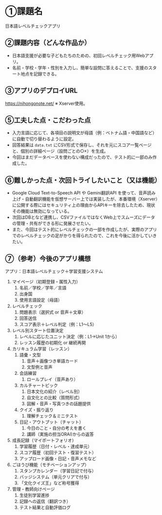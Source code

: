 # ①課題名
日本語レベルチェックアプリ

## ②課題内容（どんな作品か）
- 日本語支援が必要な子どもたちのための、初回レベルチェック用Webアプリ。
- 名前・学校・学年・性別を入力し、簡単な設問に答えることで、支援のスタート地点を記録できる。

## ③アプリのデプロイURL
https://nihongonote.net/
※ Xserver使用。

## ⑤工夫した点・こだわった点
- 入力言語に応じて、各項目の説明文が母語（例：ベトナム語・中国語など）に自動で切り替わるように設定。
- 回答結果は `data.txt` にCSV形式で保存し、それを元にスコア一覧ページと、個別の詳細ページ（設問ごとの○×）を生成。
- 今回はまだデータベースを使わない構成だったので、テスト的に一部のみ作成した。
  
## ⑥難しかった点・次回トライしたいこと（又は機能）
- Google Cloud Text-to-Speech API や Gemini翻訳API を使って、音声読み上げ・自動翻訳機能を仮想サーバー上では実装したが、本番環境（Xserver）に公開する際にはセキュリティ上の理由からAPIキーを除去したため、現状その機能は無効になっている。
- 次回はDBとなど連携し、CSVファイルではなくWeb上でスムーズにデータの管理・共有ができる形に発展させたい。
- また、今回はテスト的にレベルチェックの一部を作成したが、実際のアプリでのレベルチェックの足がかりを得られたので、これを今後に活かしていきたい。
  
## ⑦（参考）今後のアプリ構想
アプリ：日本語レベルチェック＋学習支援システム

<ol>
  <li>マイページ（初期登録・属性入力）
    <ol>
      <li>名前／学校／学年／言語</li>
      <li>出身国</li>
      <li>使用言語設定（母語）</li>
    </ol>
  </li>
  <li>レベルチェック
    <ol>
      <li>問題表示（選択式 or 音声＋文章）</li>
      <li>回答送信</li>
      <li>スコア表示＋レベル判定（例：L1〜L5）</li>
    </ol>
  </li>
  <li>レベル別スタート位置決定
    <ol>
      <li>レベルに応じたユニット決定（例：L1→Unit 1から）</li>
      <li>レッスン履歴の初期化 or 継続再開</li>
    </ol>
  </li>
  <li>カリキュラム学習（レッスン）
    <ol>
      <li>語彙・文型
        <ol>
          <li>音声＋画像つき単語カード</li>
          <li>文型例と音声</li>
        </ol>
      </li>
      <li>会話練習
        <ol>
          <li>ロールプレイ（音声あり）</li>
        </ol>
      </li>
      <li>カルチャートピック
        <ol>
          <li>日本文化の紹介（レベル別）</li>
          <li>自文化との比較（質問形式）</li>
          <li>図解・音声・写真つきの話題提供</li>
        </ol>
      </li>
      <li>クイズ・振り返り
        <ol>
          <li>理解チェック＆ミニテスト</li>
        </ol>
      </li>
      <li>日記・アウトプット（チャット）
        <ol>
          <li>今日のこと・自分の考えを書く</li>
          <li>講師（実施の担当ORAI)からの返答</li>
        </ol>
      </li>
    </ol>
  </li>
  <li>成長記録（マイポートフォリオ）
    <ol>
      <li>学習履歴（日付・レベル・達成単元）</li>
      <li>スコア履歴（初回テスト・復習テスト）</li>
      <li>アップロード画像・日記・音声メモなど</li>
    </ol>
  </li>
  <li>ごほうび機能（モチベーションアップ）
    <ol>
      <li>スタンプカレンダー（学習日記で付与）</li>
      <li>バッジシステム（単元クリアで付与）</li>
      <li>「文化クイズ王」など称号獲得</li>
    </ol>
  </li>
  <li>管理・教師向けページ
    <ol>
      <li>生徒別学習進捗</li>
      <li>記録への返信（翻訳つき）</li>
      <li>テスト結果と自動評価ログ</li>
    </ol>
  </li>
</ol>
